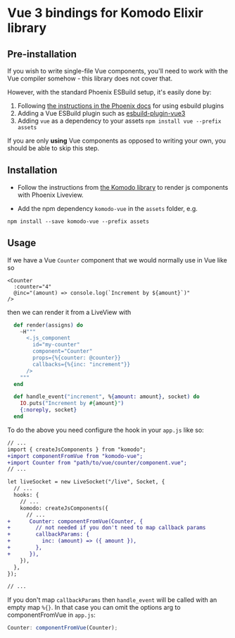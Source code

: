 # Vue 3 bindings for Komodo Elixir library

## Pre-installation

If you wish to write single-file Vue components, you'll need to work with the Vue compiler somehow - this library does not cover that.

However, with the standard Phoenix ESBuild setup, it's easily done by:

1. Following [the instructions in the Phoenix docs](https://hexdocs.pm/phoenix/asset_management.html#esbuild-plugins) for using esbuild plugins
2. Adding a Vue ESBuild plugin such as [esbuild-plugin-vue3](https://www.npmjs.com/package/esbuild-plugin-vue3)
3. Adding `vue` as a dependency to your assets `npm install vue --prefix assets`

If you are only **using** Vue components as opposed to writing your own, you should be able to skip this step.

## Installation

- Follow the instructions from [the Komodo library](https://github.com/hungry-egg/komodo) to render js components with Phoenix Liveview.

- Add the npm dependency `komodo-vue` in the `assets` folder, e.g.

```
npm install --save komodo-vue --prefix assets
```

## Usage

If we have a Vue `Counter` component that we would normally use in Vue like so

```vue
<Counter
  :counter="4"
  @inc="(amount) => console.log(`Increment by ${amount}`)"
/>
```

then we can render it from a LiveView with

```elixir
  def render(assigns) do
    ~H"""
      <.js_component
        id="my-counter"
        component="Counter"
        props={%{counter: @counter}}
        callbacks={%{inc: "increment"}}
      />
    """
  end

  def handle_event("increment", %{amount: amount}, socket) do
    IO.puts("Increment by #{amount}")
    {:noreply, socket}
  end
```

To do the above you need configure the hook in your `app.js` like so:

```diff
// ...
import { createJsComponents } from "komodo";
+import componentFromVue from "komodo-vue";
+import Counter from "path/to/vue/counter/component.vue";
// ...

let liveSocket = new LiveSocket("/live", Socket, {
  // ...
  hooks: {
    // ...
    komodo: createJsComponents({
      // ...
+      Counter: componentFromVue(Counter, {
+        // not needed if you don't need to map callback params
+        callbackParams: {
+          inc: (amount) => ({ amount }),
+        },
+      }),
    }),
  },
});

// ...
```

If you don't map `callbackParams` then `handle_event` will be called with an empty map `%{}`.
In that case you can omit the options arg to componentFromVue in `app.js`:

```js
Counter: componentFromVue(Counter);
```

